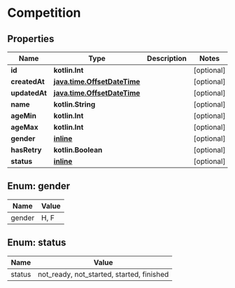 
# Competition

## Properties
| Name | Type | Description | Notes |
| ------------ | ------------- | ------------- | ------------- |
| **id** | **kotlin.Int** |  |  [optional] |
| **createdAt** | [**java.time.OffsetDateTime**](java.time.OffsetDateTime.md) |  |  [optional] |
| **updatedAt** | [**java.time.OffsetDateTime**](java.time.OffsetDateTime.md) |  |  [optional] |
| **name** | **kotlin.String** |  |  [optional] |
| **ageMin** | **kotlin.Int** |  |  [optional] |
| **ageMax** | **kotlin.Int** |  |  [optional] |
| **gender** | [**inline**](#Gender) |  |  [optional] |
| **hasRetry** | **kotlin.Boolean** |  |  [optional] |
| **status** | [**inline**](#Status) |  |  [optional] |


<a id="Gender"></a>
## Enum: gender
| Name | Value |
| ---- | ----- |
| gender | H, F |


<a id="Status"></a>
## Enum: status
| Name | Value |
| ---- | ----- |
| status | not_ready, not_started, started, finished |



